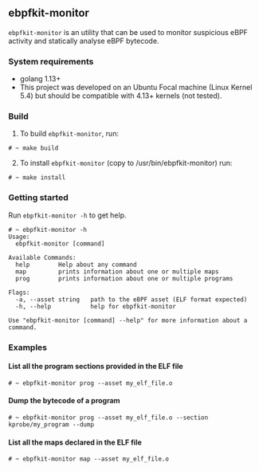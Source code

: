 ## ebpfkit-monitor

`ebpfkit-monitor` is an utility that can be used to monitor suspicious eBPF activity and statically analyse eBPF bytecode.

### System requirements

- golang 1.13+
- This project was developed on an Ubuntu Focal machine (Linux Kernel 5.4) but should be compatible with 4.13+ kernels (not tested).

### Build

1) To build `ebpfkit-monitor`, run:

```shell script
# ~ make build
```

2) To install `ebpfkit-monitor` (copy to /usr/bin/ebpfkit-monitor) run:
```shell script
# ~ make install
```

### Getting started

Run `ebpfkit-monitor -h` to get help.

```shell script
# ~ ebpfkit-monitor -h
Usage:
  ebpfkit-monitor [command]

Available Commands:
  help        Help about any command
  map         prints information about one or multiple maps
  prog        prints information about one or multiple programs

Flags:
  -a, --asset string   path to the eBPF asset (ELF format expected)
  -h, --help           help for ebpfkit-monitor

Use "ebpfkit-monitor [command] --help" for more information about a command.
```

### Examples

#### List all the program sections provided in the ELF file

```shell script
# ~ ebpfkit-monitor prog --asset my_elf_file.o
```

#### Dump the bytecode of a program

```shell script
# ~ ebpfkit-monitor prog --asset my_elf_file.o --section kprobe/my_program --dump
```

#### List all the maps declared in the ELF file

```shell script
# ~ ebpfkit-monitor map --asset my_elf_file.o
```
